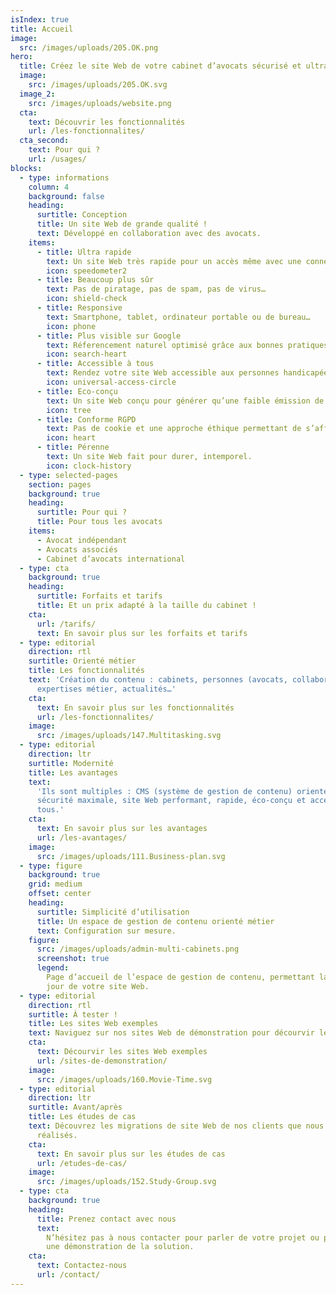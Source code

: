 ```yaml
---
isIndex: true
title: Accueil
image:
  src: /images/uploads/205.OK.png
hero:
  title: Créez le site Web de votre cabinet d’avocats sécurisé et ultra rapide.
  image:
    src: /images/uploads/205.OK.svg
  image_2:
    src: /images/uploads/website.png
  cta:
    text: Découvrir les fonctionnalités
    url: /les-fonctionnalites/
  cta_second:
    text: Pour qui ?
    url: /usages/
blocks:
  - type: informations
    column: 4
    background: false
    heading:
      surtitle: Conception
      title: Un site Web de grande qualité !
      text: Développé en collaboration avec des avocats.
    items:
      - title: Ultra rapide
        text: Un site Web très rapide pour un accès même avec une connexion faible.
        icon: speedometer2
      - title: Beaucoup plus sûr
        text: Pas de piratage, pas de spam, pas de virus…
        icon: shield-check
      - title: Responsive
        text: Smartphone, tablet, ordinateur portable ou de bureau…
        icon: phone
      - title: Plus visible sur Google
        text: Réferencement naturel optimisé grâce aux bonnes pratiques.
        icon: search-heart
      - title: Accessible à tous
        text: Rendez votre site Web accessible aux personnes handicapées.
        icon: universal-access-circle
      - title: Eco-conçu
        text: Un site Web conçu pour générer qu’une faible émission de carbone.
        icon: tree
      - title: Conforme RGPD
        text: Pas de cookie et une approche éthique permettant de s’affranchir des outils Google.
        icon: heart
      - title: Pérenne
        text: Un site Web fait pour durer, intemporel.
        icon: clock-history
  - type: selected-pages
    section: pages
    background: true
    heading:
      surtitle: Pour qui ?
      title: Pour tous les avocats
    items:
      - Avocat indépendant
      - Avocats associés
      - Cabinet d’avocats international
  - type: cta
    background: true
    heading:
      surtitle: Forfaits et tarifs
      title: Et un prix adapté à la taille du cabinet !
    cta:
      url: /tarifs/
      text: En savoir plus sur les forfaits et tarifs
  - type: editorial
    direction: rtl
    surtitle: Orienté métier
    title: Les fonctionnalités
    text: 'Création du contenu : cabinets, personnes (avocats, collaborateurs…),
      expertises métier, actualités…'
    cta:
      text: En savoir plus sur les fonctionnalités
      url: /les-fonctionnalites/
    image:
      src: /images/uploads/147.Multitasking.svg
  - type: editorial
    direction: ltr
    surtitle: Modernité
    title: Les avantages
    text:
      'Ils sont multiples : CMS (système de gestion de contenu) orienté métier,
      sécurité maximale, site Web performant, rapide, éco-conçu et accessible à
      tous.'
    cta:
      text: En savoir plus sur les avantages
      url: /les-avantages/
    image:
      src: /images/uploads/111.Business-plan.svg
  - type: figure
    background: true
    grid: medium
    offset: center
    heading:
      surtitle: Simplicité d’utilisation
      title: Un espace de gestion de contenu orienté métier
      text: Configuration sur mesure.
    figure:
      src: /images/uploads/admin-multi-cabinets.png
      screenshot: true
      legend:
        Page d’accueil de l’espace de gestion de contenu, permettant la mise à
        jour de votre site Web.
  - type: editorial
    direction: rtl
    surtitle: À tester !
    title: Les sites Web exemples
    text: Naviguez sur nos sites Web de démonstration pour décourvir les différents types de contenus.
    cta:
      text: Décourvir les sites Web exemples
      url: /sites-de-demonstration/
    image:
      src: /images/uploads/160.Movie-Time.svg
  - type: editorial
    direction: ltr
    surtitle: Avant/après
    title: Les études de cas
    text: Découvrez les migrations de site Web de nos clients que nous avons
      réalisés.
    cta:
      text: En savoir plus sur les études de cas
      url: /etudes-de-cas/
    image:
      src: /images/uploads/152.Study-Group.svg
  - type: cta
    background: true
    heading:
      title: Prenez contact avec nous
      text:
        N’hésitez pas à nous contacter pour parler de votre projet ou planifier
        une démonstration de la solution.
    cta:
      text: Contactez-nous
      url: /contact/
---
```

